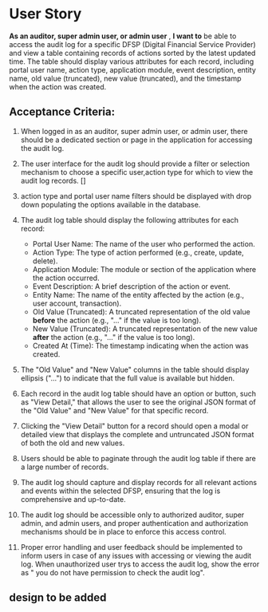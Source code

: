# User Story

**As an auditor, super admin user, or admin user** , **I want to** be able to access the audit log for a specific DFSP (Digital Financial Service Provider) and view a table containing records of actions sorted by the latest updated time. The table should display various attributes for each record, including portal user name, action type, application module, event description, entity name, old value (truncated), new value (truncated), and the timestamp when the action was created.

## Acceptance Criteria:

1. When logged in as an auditor, super admin user, or admin user, there should be a dedicated section or page in the application for accessing the audit log.

2. The user interface for the audit log should provide a filter or selection mechanism to choose a specific user,action type for which to view the audit log records. []

3. action type and portal user name filters should be displayed with drop down populating the options available in the database.

4. The audit log table should display the following attributes for each record:
   - Portal User Name: The name of the user who performed the action.
   - Action Type: The type of action performed (e.g., create, update, delete).
   - Application Module: The module or section of the application where the action occurred.
   - Event Description: A brief description of the action or event.
   - Entity Name: The name of the entity affected by the action (e.g., user account, transaction).
   - Old Value (Truncated): A truncated representation of the old value **before** the action (e.g., "..." if the value is too long).
   - New Value (Truncated): A truncated representation of the new value **after** the action (e.g., "..." if the value is too long).
   - Created At (Time): The timestamp indicating when the action was created.

5. The "Old Value" and "New Value" columns in the table should display ellipsis ("...") to indicate that the full value is available but hidden.

6. Each record in the audit log table should have an option or button, such as "View Detail," that allows the user to see the original JSON format of the "Old Value" and "New Value" for that specific record.

7. Clicking the "View Detail" button for a record should open a modal or detailed view that displays the complete and untruncated JSON format of both the old and new values.

8. Users should be able to paginate through the audit log table if there are a large number of records.

9. The audit log should capture and display records for all relevant actions and events within the selected DFSP, ensuring that the log is comprehensive and up-to-date.

10. The audit log should be accessible only to authorized auditor, super admin, and admin users, and proper authentication and authorization mechanisms should be in place to enforce this access control.

11. Proper error handling and user feedback should be implemented to inform users in case of any issues with accessing or viewing the audit log. When unauthorized user trys to access the audit log, show the error as " you do not have permission to check the audit log".

## design to be added